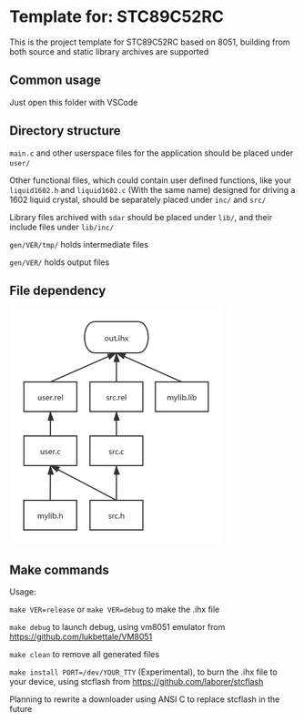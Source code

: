 # Template for: STC89C52RC

This is the project template for STC89C52RC based on 8051, building from both source and static library archives are supported


## Common usage

Just open this folder with VSCode


## Directory structure

`main.c` and other userspace files for the application should be placed under `user/`

Other functional files, which could contain user defined functions, like your `liquid1602.h` and `liquid1602.c` (With the same name) designed for driving a 1602 liquid crystal, should be separately placed under `inc/` and `src/`

Library files archived with `sdar` should be placed under `lib/`, and their include files under `lib/inc/`

`gen/VER/tmp/` holds intermediate files

`gen/VER/` holds output files


## File dependency

![](./Dependency.png)


## Make commands

Usage:

`make VER=release` or `make VER=debug` to make the .ihx file

`make debug` to launch debug, using vm8051 emulator from https://github.com/lukbettale/VM8051

`make clean` to remove all generated files

`make install PORT=/dev/YOUR_TTY` (Experimental), to burn the .ihx file to your device, using stcflash from https://github.com/laborer/stcflash

Planning to rewrite a downloader using ANSI C to replace stcflash in the future
